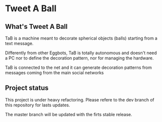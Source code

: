 # Tweet A Ball

## What's Tweet A Ball
TaB is a machine meant to decorate spherical objects (balls) starting from a text message.

Differently from other Eggbots, TaB is totally autonomous and doesn't need a PC nor to define the decoration pattern, nor for managing the hardware.

TaB is connected to the net and it can generate decoration patterns from messages coming from the main social networks 

## Project status 
This project is under heavy refactoring. Please refere to the dev branch of this repository for lasts updates.

The master branch will be updated with the firts stable release.
